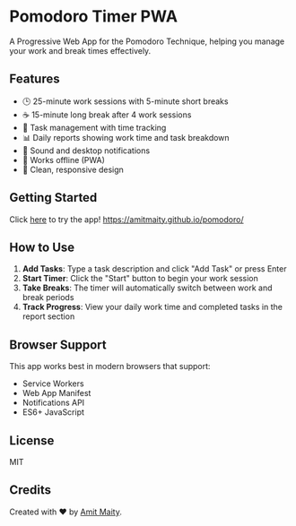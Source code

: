 # Pomodoro Timer PWA

A Progressive Web App for the Pomodoro Technique, helping you manage your work and break times effectively.

## Features

- 🕒 25-minute work sessions with 5-minute short breaks
- ☕ 15-minute long break after 4 work sessions
- 📝 Task management with time tracking
- 📊 Daily reports showing work time and task breakdown
- 🔔 Sound and desktop notifications
- 📱 Works offline (PWA)
- 🎨 Clean, responsive design

## Getting Started
Click [here](https://amitmaity.github.io/pomodoro/) to try the app! https://amitmaity.github.io/pomodoro/

## How to Use

1. **Add Tasks**: Type a task description and click "Add Task" or press Enter
2. **Start Timer**: Click the "Start" button to begin your work session
3. **Take Breaks**: The timer will automatically switch between work and break periods
4. **Track Progress**: View your daily work time and completed tasks in the report section

## Browser Support

This app works best in modern browsers that support:
- Service Workers
- Web App Manifest
- Notifications API
- ES6+ JavaScript

## License

MIT

## Credits

Created with ❤️ by [Amit Maity](https://github.com/amitmaity).
